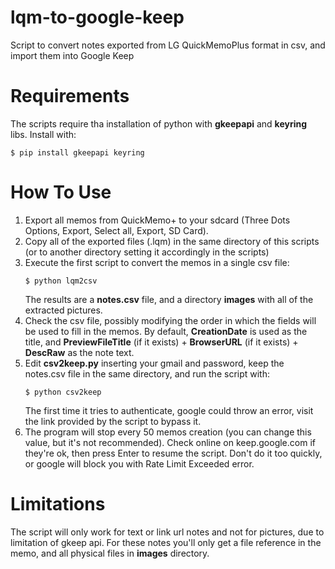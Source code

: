 # lqm-to-google-keep
Script to convert notes exported from LG QuickMemoPlus format in csv, and import them into Google Keep

# Requirements
The scripts require tha installation of python with **gkeepapi** and **keyring** libs. Install with:
```
$ pip install gkeepapi keyring
```
# How To Use #
1. Export all memos from QuickMemo+ to your sdcard (Three Dots Options, Export, Select all, Export, SD Card).
2. Copy all of the exported files (.lqm) in the same directory of this scripts (or to another directory setting it accordingly in the scripts)
3. Execute the first script to convert the memos in a single csv file:
   ```
   $ python lqm2csv
   ```
   The results are a **notes.csv** file, and a directory **images** with all of the extracted pictures.
4. Check the csv file, possibly modifying the order in which the fields will be used to fill in the memos. By default, **CreationDate** is used as the title, and **PreviewFileTitle** (if it exists) + **BrowserURL** (if it exists) + **DescRaw** as the note text.
5. Edit **csv2keep.py** inserting your gmail and password, keep the notes.csv file in the same directory, and run the script with:
   ```
   $ python csv2keep
   ```
   The first time it tries to authenticate, google could throw an error, visit the link provided by the script to bypass it.
6. The program will stop every 50 memos creation (you can change this value, but it's not recommended). Check online on keep.google.com if they're ok, then press Enter to resume the script. Don't do it too quickly, or google will block you with Rate Limit Exceeded error.
# Limitations #
The script will only work for text or link url notes and not for pictures, due to limitation of gkeep api. For these notes you'll only get a file reference in the memo, and all physical files in **images** directory.
